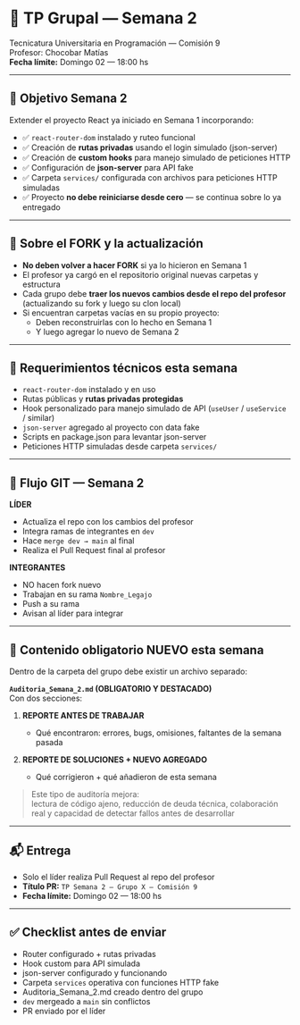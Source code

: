 # 📌 TP Grupal — Semana 2  
Tecnicatura Universitaria en Programación — Comisión 9  
Profesor: Chocobar Matías  
**Fecha límite:** Domingo 02 — 18:00 hs

---

## 🎯 Objetivo Semana 2

Extender el proyecto React ya iniciado en Semana 1 incorporando:

- ✅ `react-router-dom` instalado y ruteo funcional
- ✅ Creación de **rutas privadas** usando el login simulado (json-server)
- ✅ Creación de **custom hooks** para manejo simulado de peticiones HTTP
- ✅ Configuración de **json-server** para API fake
- ✅ Carpeta `services/` configurada con archivos para peticiones HTTP simuladas
- ✅ Proyecto **no debe reiniciarse desde cero** — se continua sobre lo ya entregado

---

## 🔁 Sobre el FORK y la actualización

- **No deben volver a hacer FORK** si ya lo hicieron en Semana 1
- El profesor ya cargó en el repositorio original nuevas carpetas y estructura
- Cada grupo debe **traer los nuevos cambios desde el repo del profesor**  
  (actualizando su fork y luego su clon local)
- Si encuentran carpetas vacías en su propio proyecto:
  - Deben reconstruirlas con lo hecho en Semana 1
  - Y luego agregar lo nuevo de Semana 2

---

## 🧩 Requerimientos técnicos esta semana

- `react-router-dom` instalado y en uso
- Rutas públicas y **rutas privadas protegidas**
- Hook personalizado para manejo simulado de API (`useUser` / `useService` / similar)
- `json-server` agregado al proyecto con data fake
- Scripts en package.json para levantar json-server
- Peticiones HTTP simuladas desde carpeta `services/`

---

## 🧮 Flujo GIT — Semana 2

**LÍDER**
- Actualiza el repo con los cambios del profesor
- Integra ramas de integrantes en `dev`
- Hace `merge dev → main` al final
- Realiza el Pull Request final al profesor

**INTEGRANTES**
- NO hacen fork nuevo
- Trabajan en su rama `Nombre_Legajo`
- Push a su rama
- Avisan al líder para integrar

---

## 📘 Contenido obligatorio NUEVO esta semana

Dentro de la carpeta del grupo debe existir un archivo separado:

**`Auditoria_Semana_2.md` (OBLIGATORIO Y DESTACADO)**  
Con dos secciones:

1) **REPORTE ANTES DE TRABAJAR**  
   - Qué encontraron: errores, bugs, omisiones, faltantes de la semana pasada

2) **REPORTE DE SOLUCIONES + NUEVO AGREGADO**  
   - Qué corrigieron + qué añadieron de esta semana

> Este tipo de auditoría mejora:  
> lectura de código ajeno, reducción de deuda técnica, colaboración real y capacidad de detectar fallos antes de desarrollar

---

## 📬 Entrega

- Solo el líder realiza Pull Request al repo del profesor  
- **Título PR:** `TP Semana 2 — Grupo X — Comisión 9`  
- **Fecha límite:** Domingo 02 — 18:00 hs

---

## ✅ Checklist antes de enviar

- Router configurado + rutas privadas
- Hook custom para API simulada
- json-server configurado y funcionando
- Carpeta `services` operativa con funciones HTTP fake
- Auditoria_Semana_2.md creado dentro del grupo
- `dev` mergeado a `main` sin conflictos
- PR enviado por el líder
